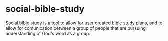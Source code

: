 # social-bible-study
Social bible study is a tool to allow for user created bible study plans, and to allow for comunication between a group of people that are pursuing understanding of God's word as a group.